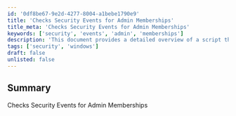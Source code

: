 ```yaml
---
id: '0df8be67-9e2d-4277-8004-a1bebe1790e9'
title: 'Checks Security Events for Admin Memberships'
title_meta: 'Checks Security Events for Admin Memberships'
keywords: ['security', 'events', 'admin', 'memberships']
description: 'This document provides a detailed overview of a script that checks security events related to admin memberships, helping to ensure proper access control and security compliance within your organization.'
tags: ['security', 'windows']
draft: false
unlisted: false
---
```


## Summary

Checks Security Events for Admin Memberships

